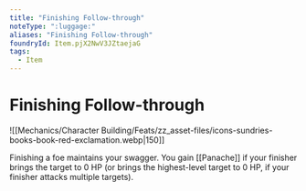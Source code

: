 ```yaml
---
title: "Finishing Follow-through"
noteType: ":luggage:"
aliases: "Finishing Follow-through"
foundryId: Item.pjX2NwV3JZtaejaG
tags:
  - Item
---
```


# Finishing Follow-through
![[Mechanics/Character Building/Feats/zz_asset-files/icons-sundries-books-book-red-exclamation.webp|150]]

Finishing a foe maintains your swagger. You gain [[Panache]] if your finisher brings the target to 0 HP (or brings the highest-level target to 0 HP, if your finisher attacks multiple targets).
